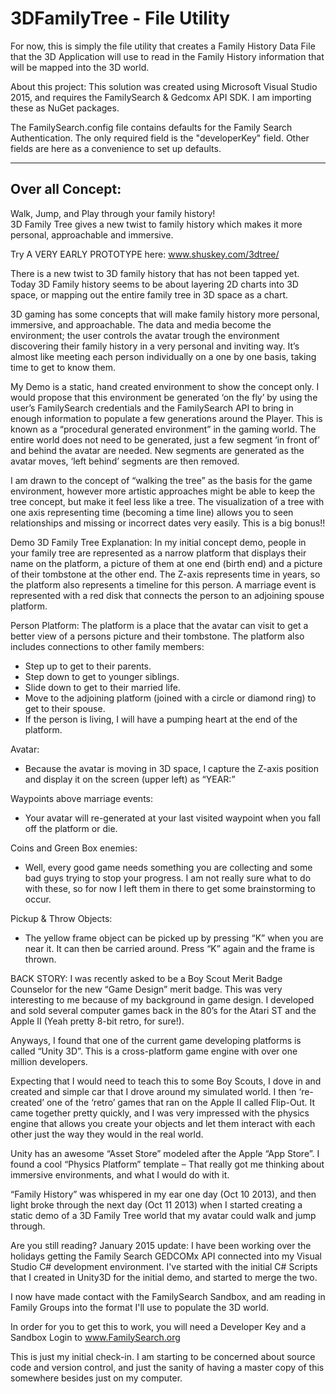 # 3DFamilyTree - File Utility
For now, this is simply the file utility that creates a Family History Data File that the 3D Application will use to read in the
Family History information that will be mapped into the 3D world.

About this project:
This solution was created using Microsoft Visual Studio 2015, and requires the FamilySearch & Gedcomx API SDK.
I am importing these as NuGet packages.

The FamilySearch.config file contains defaults for the Family Search Authentication.
The only required field is the "developerKey" field. Other fields are here as a convenience to set up defaults. 
 

--- 
Over all Concept:
---

Walk, Jump, and Play through your family history!  
3D Family Tree gives a new twist to family history which makes it more personal, approachable and immersive.

Try A VERY EARLY PROTOTYPE here: www.shuskey.com/3dtree/

There is a new twist to 3D family history that has not been tapped yet.  Today 3D Family history seems to be about layering 2D 
charts into 3D space, or mapping out the entire family tree in 3D space as a chart.

3D gaming has some concepts that will make family history more personal, immersive, and approachable.  The data and media become 
the environment; the user controls the avatar trough the environment discovering their family history in a very personal and 
inviting way.  It’s almost like meeting each person individually on a one by one basis, taking time to get to know them. 

My Demo is a static, hand created environment to show the concept only.  I would propose that this environment be generated 
‘on the fly’ by using the user’s FamilySearch credentials and the FamilySearch API to bring in enough information to populate a few 
generations around the Player.  This is known as a “procedural generated environment” in the gaming world.  The entire world does not 
need to be generated, just a few segment ‘in front of’ and behind the avatar are needed.  New segments are generated as the avatar 
moves, ‘left behind’ segments are then removed.

I am drawn to the concept of “walking the tree” as the basis for the game environment, however more artistic approaches might be able
to keep the tree concept, but make it feel less like a tree.  The visualization of a tree with one axis representing time (becoming a 
time line) allows you to seen relationships and missing or incorrect dates very easily.  This is a big bonus!!

Demo 3D Family Tree Explanation:
In my initial concept demo, people in your family tree are represented as a narrow platform that displays their name on the platform,
a picture of them at one end (birth end) and a picture of their tombstone at the other end.  The Z-axis represents time in years, so
the platform also represents a timeline for this person.  A marriage event is represented with a red disk that connects the person to
an adjoining spouse platform.

Person Platform:
The platform is a place that the avatar can visit to get a better view of a persons picture and their tombstone. The platform also 
includes connections to other family members:
-	Step up to get to their parents.
-	Step down to get to younger siblings.
-	Slide down to get to their married life.
-	Move to the adjoining platform (joined with a circle or diamond ring) to get to their spouse.
-	If the person is living, I will have a pumping heart at the end of the platform.

Avatar:
-	Because the avatar is moving in 3D space, I capture the Z-axis position and display it on the screen (upper left) as “YEAR:”

Waypoints above marriage events:
-	Your avatar will re-generated at your last visited waypoint when you fall off the platform or die.

Coins and Green Box enemies:
-	Well, every good game needs something you are collecting and some bad guys trying to stop your progress.  I am not really sure what to do with these, so for now I left them in there to get some brainstorming to occur.

Pickup & Throw Objects:
-	The yellow frame object can be picked up by pressing “K” when you are near it.  It can then be carried around.   Press “K” again and the frame is thrown.

BACK STORY:
I was recently asked to be a Boy Scout Merit Badge Counselor for the new “Game Design” merit badge.  This was very interesting to me 
because of my background in game design.  I developed and sold several computer games back in the 80’s for the Atari ST and the 
Apple II (Yeah pretty 8-bit retro, for sure!).

Anyways, I found that one of the current game developing platforms is called “Unity 3D”.  This is a cross-platform game engine with 
over one million developers. 

Expecting that I would need to teach this to some Boy Scouts, I dove in and created and simple car that I drove around my simulated 
world.  I then ‘re-created’ one of the ‘retro’ games that ran on the Apple II called Flip-Out.  It came together pretty quickly, and 
I was very impressed with the physics engine that allows you create your objects and let them interact with each other just the way 
they would in the real world.

Unity has an awesome “Asset Store” modeled after the Apple “App Store”.  I found a cool “Physics Platform” template – That really 
got me thinking about immersive environments, and what I would do with it.

“Family History” was whispered in my ear one day (Oct 10 2013), and then light broke through the next day (Oct 11 2013) when I 
started creating a static demo of a 3D Family Tree world that my avatar could walk and jump through.

Are you still reading?
January 2015 update:
I have been working over the holidays getting the Family Search GEDCOMx API connected into my Visual Studio C# development environment.
I've started with the initial C# Scripts that I created in Unity3D for the initial demo, and started to merge the two.

I now have made contact with the FamilySearch Sandbox, and am reading in Family Groups into the format I'll use to populate the 3D
world.

In order for you to get this to work, you will need a Developer Key and a Sandbox Login to www.FamilySearch.org

This is just my initial check-in.  I am starting to be concerned about source code and version control, and just the sanity of having a
master copy of this somewhere besides just on my computer.
